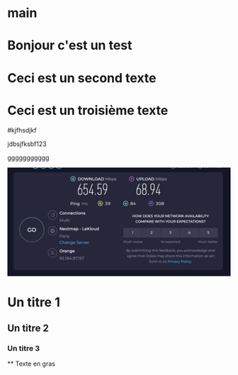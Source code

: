 # main

# Bonjour c'est un test

# Ceci est un second texte

# Ceci est un troisième texte

#kjfhsdjkf

jdbsjfksbf123

ggggggggggg

![Alt text](<Images/Co en 5G.png>)

# Un titre 1

## Un titre 2

### Un titre 3

\*\* Texte en gras
